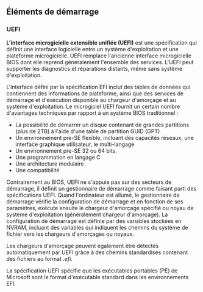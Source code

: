 ## Éléments de démarrage

### UEFI

**L'interface microgicielle extensible unifiée (UEFI)** est une spécification qui définit une
interface logicielle entre un système d'exploitation et une plateforme microgicielle. UEFI remplace
l'ancienne interface microgicielle BIOS dont elle reprend généralement l'ensemble des services.
L'UEFI peut supporter les diagnostics et réparations distants, même sans système d'exploitation.

L'interface défini par la spécification EFI inclut des tables de données qui contiennent des
informations de plateforme, ainsi que des services de démarrage et d'exécution disponible au
chargeur d'amorçage et au système d'exploitation. Le microgiciel UEFI fournit un certain nombre
d'avantages techniques par rapport à un système BIOS traditionnel :

* La possibilité de démarrer un disque contenant de grandes partitions (plus de 2TB) à l'aide d'une
  table de partition GUID (GPT)
* Un environnement pre-SE flexible, incluant des capacités réseaux, une interface graphique
  utilisateur, le multi-langage
* Un environnement pre-SE 32 ou 64 bits.
* Une programmation en langage C
* Une architecture modulaire
* Une compatibilité

Contrairement au BIOS, UEFI ne s'appuie pas sur des secteurs de démarrage, il définit un
gestionnaire de démarrage comme faisant parti des spécifications UEFI. Quand l'ordinateur est
allumé, le gestionnaire de démarrage vérifie la configuration de démarrage et en fonction de ses
paramètres, exécute ensuite le chargeur d'amorçage spécifié ou noyau de système d'exploitation
(généralement chargeur d'amorçage). La configuration de démarrage est définie par des variables
stockées en NVRAM, incluant des variables qui indiquent les chemins du système de fichier vers les
chargeurs d'amorçages ou noyaux.

Les chargeurs d'amorçage peuvent également être détectés automatiquement par UEFI grâce à des
chemins standardisés contenant des fichiers au format *.efi*.

La spécification UEFI spécifie que les exécutables portables (PE) de Microsoft sont le format
d'exécutable standard dans les environnements EFI.
